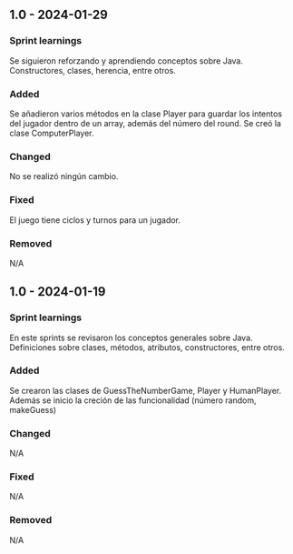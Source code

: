 ## 1.0 - 2024-01-29

### Sprint learnings

Se siguieron reforzando y aprendiendo conceptos sobre Java. Constructores, clases, herencia, entre otros.

### Added

Se añadieron varios métodos en la clase Player para guardar los intentos del jugador dentro de un array, además del número del round. Se creó la clase ComputerPlayer.

### Changed

No se realizó ningún cambio.

### Fixed

El juego tiene ciclos y turnos para un jugador.

### Removed

N/A

## 1.0 - 2024-01-19

### Sprint learnings

En este sprints se revisaron los conceptos generales sobre Java. Definiciones sobre clases, métodos, atributos, constructores, entre otros. 

### Added

Se crearon las clases de GuessTheNumberGame, Player y HumanPlayer. Además se inicio la creción de las funcionalidad (número random, makeGuess) 

### Changed

N/A

### Fixed

N/A

### Removed

N/A
